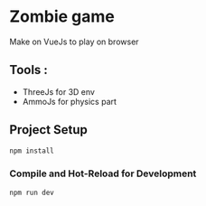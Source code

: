 # Zombie game
Make on VueJs to play on browser 

## Tools : 
* ThreeJs for 3D env
* AmmoJs for physics part

## Project Setup

```sh
npm install
```

### Compile and Hot-Reload for Development

```sh
npm run dev
```

